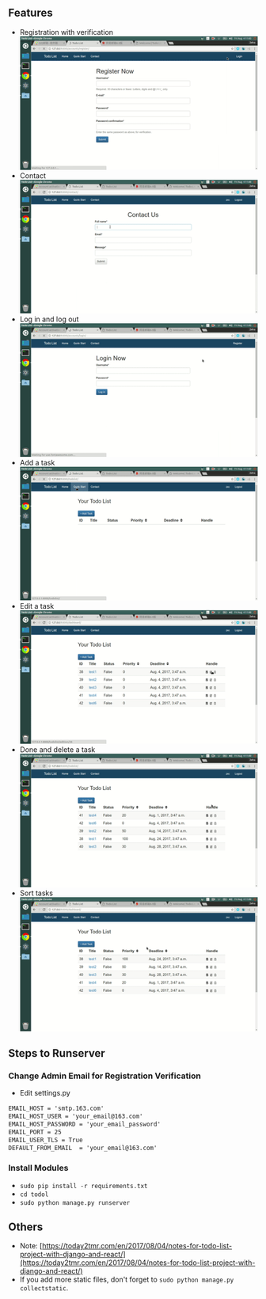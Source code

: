 ## Features
- Registration with verification
![](register.gif)
- Contact
![](contact.gif)
- Log in and log out
![](login_out.gif)
- Add a task
![](add.gif)
- Edit a task
![](edit.gif)
- Done and delete a task
![](done_delete.gif)
- Sort tasks
![](sort.gif)

## Steps to Runserver
### Change Admin Email for Registration Verification
- Edit settings.py
```
EMAIL_HOST = 'smtp.163.com'
EMAIL_HOST_USER = 'your_email@163.com'
EMAIL_HOST_PASSWORD = 'your_email_password'
EMAIL_PORT = 25
EMAIL_USER_TLS = True
DEFAULT_FROM_EMAIL	= 'your_email@163.com'
```

### Install Modules
- `sudo pip install -r requirements.txt`
- `cd todol`
- `sudo python manage.py runserver`

## Others
- Note: [https://today2tmr.com/en/2017/08/04/notes-for-todo-list-project-with-django-and-react/](https://today2tmr.com/en/2017/08/04/notes-for-todo-list-project-with-django-and-react/)
- If you add more static files, don't forget to `sudo python manage.py collectstatic`.

